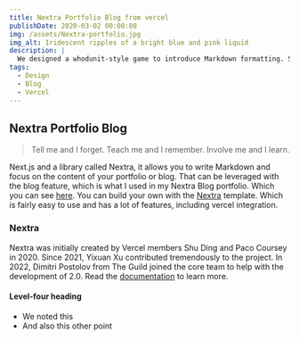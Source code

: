 ```yaml
---
title: Nextra Portfolio Blog from vercel 
publishDate: 2020-03-02 00:00:00
img: /assets/Nextra-portfolio.jpg
img_alt: Iridescent ripples of a bright blue and pink liquid
description: |
  We designed a whodunit-style game to introduce Markdown formatting. Suspense — suspicion — syntax!
tags:
  - Design
  - Blog
  - Vercel
---
```


## Nextra Portfolio Blog

> Tell me and I forget. Teach me and I remember. Involve me and I learn.

Next.js and a library called Nextra, 
it allows you to write Markdown and focus on the content of your portfolio or blog.
That can be leveraged with the blog feature, which is what I used in my Nextra Blog portfolio.
Which you can see [here](https://nextra-portfolio-blog.vercel.app/).
You can build your own with the [Nextra](https://nextra.vercel.app/) template. 
Which is fairly easy to use and has a lot of features, including vercel integration.

### Nextra

Nextra was initially created by Vercel members Shu Ding and Paco Coursey in 2020. Since 2021, 
Yixuan Xu contributed tremendously to the project. 
In 2022, Dimitri Postolov from The Guild joined the core team to help with the development of 2.0.
Read the [documentation](https://nextra.vercel.app/) to learn more.

#### Level-four heading

- We noted this
- And also this other point
